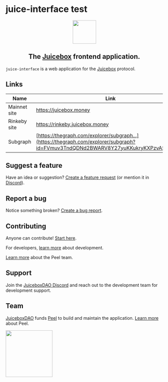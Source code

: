 # juice-interface test

<div align="center">
   <img width="75px" src="https://jbx.mypinata.cloud/ipfs/QmWXCt1zYAJBkNb7cLXTNRNisuWu9mRAmXTaW9CLFYkWVS"/>
   <h2>
      The <a href="https://juicebox.money">Juicebox</a> frontend application.
   </h2>
</div>

`juice-interface` is a web application for the [Juicebox](https://info.juicebox.money/) protocol.

## Links

| Name         | Link                                                                                                                                |
| ------------ | ----------------------------------------------------------------------------------------------------------------------------------- |
| Mainnet site | https://juicebox.money                                                                                                              |
| Rinkeby site | https://rinkeby.juicebox.money                                                                                                      |
| Subgraph     | [https://thegraph.com/explorer/subgraph...](https://thegraph.com/explorer/subgraph?id=FVmuv3TndQDNd2BWARV8Y27yuKKukryKXPzvAS5E7htC) |

## Suggest a feature

Have an idea or suggestion? [Create a feature request](https://github.com/jbx-protocol/juice-interface/issues/new?assignees=&labels=idea&template=feature_request.md&title=%5BIDEA%5D+) (or mention it in [Discord](https://discord.gg/6jXrJSyDFf)).

## Report a bug

Notice something broken? [Create a bug report](https://github.com/jbx-protocol/juice-interface/issues/new?assignees=&labels=bug&template=bug_report.md&title=%5BBUG%5D+).

## Contributing

Anyone can contribute! [Start here](CONTRIBUTING.md).

For developers, [learn more](doc/development.md) about development.

[Learn more](https://www.notion.so/juicebox/Frontend-26b80fcb50b34f3b9356fc7fc5286e05) about the Peel team.

## Support

Join the [JuiceboxDAO Discord](https://discord.gg/6jXrJSyDFf) and reach out to the development team for development support.

## Team

[JuiceboxDAO](https://juicebox.money/p/juicebox) funds [Peel](https://juicebox.money/p/peel) to build and maintain the application. [Learn more](https://www.notion.so/juicebox/Frontend-26b80fcb50b34f3b9356fc7fc5286e05) about Peel.

<a href="https://juicebox.money/p/juicebox">
   <img width="150px" src="https://tools.juicebox.money/public/juicebox-button-yellow.png" />
</a>
